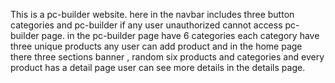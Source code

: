 This is a pc-builder website. here in the navbar includes three button categories and pc-builder if any user unauthorized cannot access pc-builder page. in the pc-builder page have 6 categories each category have three unique products any user can add product and in the home page there three sections banner , random six products and categories and every product has a detail page user can see more details in the details page.
